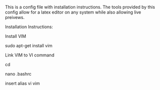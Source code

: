This is a config file with installation instructions. The tools provided by this config allow for a latex editor on any system while also allowing live preivews. 


Installation Instructions:

Install VIM 

sudo apt-get install vim 

Link VIM to VI command 

cd 

nano .bashrc

insert alias vi vim 

